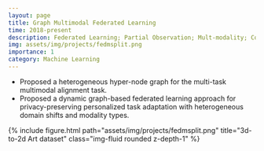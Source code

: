 ```yaml
---
layout: page
title: Graph Multimodal Federated Learning
time: 2018-present
description: Federated Learning; Partial Observation; Mult-modality; Collaborative Learning
img: assets/img/projects/fedmsplit.png
importance: 1
category: Machine Learning
---
```


- Proposed a heterogeneous hyper-node graph for the multi-task multimodal alignment task.
- Proposed a dynamic graph-based federated learning approach for privacy-preserving personalized task adaptation with heterogeneous domain shifts and modality types.



<div class="row">
    <div class="col-sm mt-3 mt-md-0">
        {% include figure.html path="assets/img/projects/fedmsplit.png" title="3d-to-2d Art dataset" class="img-fluid rounded z-depth-1" %}
    </div>
</div>